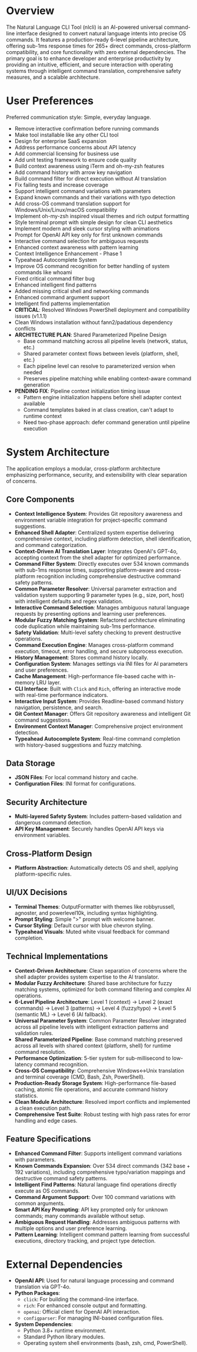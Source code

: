 # Overview

The Natural Language CLI Tool (nlcli) is an AI-powered universal command-line interface designed to convert natural language intents into precise OS commands. It features a production-ready 6-level pipeline architecture, offering sub-1ms response times for 265+ direct commands, cross-platform compatibility, and core functionality with zero external dependencies. The primary goal is to enhance developer and enterprise productivity by providing an intuitive, efficient, and secure interaction with operating systems through intelligent command translation, comprehensive safety measures, and a scalable architecture.

# User Preferences

Preferred communication style: Simple, everyday language.
- Remove interactive confirmation before running commands
- Make tool installable like any other CLI tool
- Design for enterprise SaaS expansion
- Address performance concerns about API latency
- Add commercial licensing for business use
- Add unit testing framework to ensure code quality
- Build context awareness using iTerm and oh-my-zsh features
- Add command history with arrow key navigation
- Build command filter for direct execution without AI translation
- Fix failing tests and increase coverage
- Support intelligent command variations with parameters
- Expand known commands and their variations with typo detection
- Add cross-OS command translation support for Windows/Unix/Linux/macOS compatibility
- Implement oh-my-zsh inspired visual themes and rich output formatting
- Style terminal prompt with simple design for clean CLI aesthetics
- Implement modern and sleek cursor styling with animations
- Prompt for OpenAI API key only for first unknown commands
- Interactive command selection for ambiguous requests
- Enhanced context awareness with pattern learning
- Context Intelligence Enhancement - Phase 1
- Typeahead Autocomplete System
- Improve OS command recognition for better handling of system commands like whoami
- Fixed critical command filter bug
- Enhanced intelligent find patterns
- Added missing critical shell and networking commands
- Enhanced command argument support
- Intelligent find patterns implementation
- **CRITICAL**: Resolved Windows PowerShell deployment and compatibility issues (v1.1.1)
- Clean Windows installation without fann2/padatious dependency conflicts
- **ARCHITECTURE PLAN**: Shared Parameterized Pipeline Design
  - Base command matching across all pipeline levels (network, status, etc.)
  - Shared parameter context flows between levels {platform, shell, etc.}
  - Each pipeline level can resolve to parameterized version when needed
  - Preserves pipeline matching while enabling context-aware command generation
- **PENDING FIX**: Pipeline context initialization timing issue
  - Pattern engine initialization happens before shell adapter context available
  - Command templates baked in at class creation, can't adapt to runtime context
  - Need two-phase approach: defer command generation until pipeline execution

# System Architecture

The application employs a modular, cross-platform architecture emphasizing performance, security, and extensibility with clear separation of concerns.

## Core Components
- **Context Intelligence System**: Provides Git repository awareness and environment variable integration for project-specific command suggestions.
- **Enhanced Shell Adapter**: Centralized system expertise delivering comprehensive context, including platform detection, shell identification, and command categorization.
- **Context-Driven AI Translation Layer**: Integrates OpenAI's GPT-4o, accepting context from the shell adapter for optimized performance.
- **Command Filter System**: Directly executes over 534 known commands with sub-1ms response times, supporting platform-aware and cross-platform recognition including comprehensive destructive command safety patterns.
- **Common Parameter Resolver**: Universal parameter extraction and validation system supporting 9 parameter types (e.g., size, port, host) with intelligent defaults and regex validation.
- **Interactive Command Selection**: Manages ambiguous natural language requests by presenting options and learning user preferences.
- **Modular Fuzzy Matching System**: Refactored architecture eliminating code duplication while maintaining sub-1ms performance.
- **Safety Validation**: Multi-level safety checking to prevent destructive operations.
- **Command Execution Engine**: Manages cross-platform command execution, timeout, error handling, and secure subprocess execution.
- **History Management**: Stores command history locally.
- **Configuration System**: Manages settings via INI files for AI parameters and user preferences.
- **Cache Management**: High-performance file-based cache with in-memory LRU layer.
- **CLI Interface**: Built with `Click` and `Rich`, offering an interactive mode with real-time performance indicators.
- **Interactive Input System**: Provides Readline-based command history navigation, persistence, and search.
- **Git Context Manager**: Offers Git repository awareness and intelligent Git command suggestions.
- **Environment Context Manager**: Comprehensive project environment detection.
- **Typeahead Autocomplete System**: Real-time command completion with history-based suggestions and fuzzy matching.

## Data Storage
- **JSON Files**: For local command history and cache.
- **Configuration Files**: INI format for configurations.

## Security Architecture
- **Multi-layered Safety System**: Includes pattern-based validation and dangerous command detection.
- **API Key Management**: Securely handles OpenAI API keys via environment variables.

## Cross-Platform Design
- **Platform Abstraction**: Automatically detects OS and shell, applying platform-specific rules.

## UI/UX Decisions
- **Terminal Themes**: OutputFormatter with themes like robbyrussell, agnoster, and powerlevel10k, including syntax highlighting.
- **Prompt Styling**: Simple ">" prompt with welcome banner.
- **Cursor Styling**: Default cursor with blue chevron styling.
- **Typeahead Visuals**: Muted white visual feedback for command completion.

## Technical Implementations
- **Context-Driven Architecture**: Clean separation of concerns where the shell adapter provides system expertise to the AI translator.
- **Modular Fuzzy Architecture**: Shared base architecture for fuzzy matching systems, optimized for both command filtering and complex AI operations.
- **6-Level Pipeline Architecture**: Level 1 (context) → Level 2 (exact commands) → Level 3 (patterns) → Level 4 (fuzzy/typo) → Level 5 (semantic ML) → Level 6 (AI fallback).
- **Universal Parameter System**: Common Parameter Resolver integrated across all pipeline levels with intelligent extraction patterns and validation rules.
- **Shared Parameterized Pipeline**: Base command matching preserved across all levels with shared context {platform, shell} for runtime command resolution.
- **Performance Optimization**: 5-tier system for sub-millisecond to low-latency command recognition.
- **Cross-OS Compatibility**: Comprehensive Windows↔Unix translation and terminal coverage (CMD, Bash, Zsh, PowerShell).
- **Production-Ready Storage System**: High-performance file-based caching, atomic file operations, and accurate command history statistics.
- **Clean Module Architecture**: Resolved import conflicts and implemented a clean execution path.
- **Comprehensive Test Suite**: Robust testing with high pass rates for error handling and edge cases.

## Feature Specifications
- **Enhanced Command Filter**: Supports intelligent command variations with parameters.
- **Known Commands Expansion**: Over 534 direct commands (342 base + 192 variations), including comprehensive typo/variation mappings and destructive command safety patterns.
- **Intelligent Find Patterns**: Natural language find operations directly execute as OS commands.
- **Command Argument Support**: Over 100 command variations with common arguments.
- **Smart API Key Prompting**: API key prompted only for unknown commands; many commands available without setup.
- **Ambiguous Request Handling**: Addresses ambiguous patterns with multiple options and user preference learning.
- **Pattern Learning**: Intelligent command pattern learning from successful executions, directory tracking, and project type detection.

# External Dependencies

- **OpenAI API**: Used for natural language processing and command translation via GPT-4o.
- **Python Packages**:
    - `click`: For building the command-line interface.
    - `rich`: For enhanced console output and formatting.
    - `openai`: Official client for OpenAI API interaction.
    - `configparser`: For managing INI-based configuration files.
- **System Dependencies**:
    - Python 3.8+ runtime environment.
    - Standard Python library modules.
    - Operating system shell environments (bash, zsh, cmd, PowerShell).